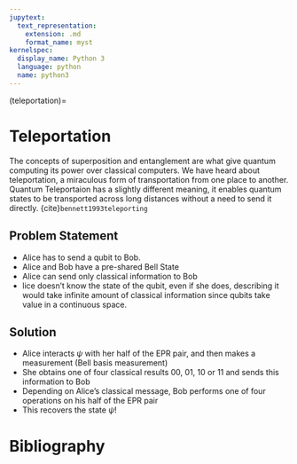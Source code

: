 ```yaml
---
jupytext:
  text_representation:
    extension: .md
    format_name: myst
kernelspec:
  display_name: Python 3
  language: python
  name: python3
---
```


(teleportation)=

# Teleportation

The concepts of superposition and entanglement are what give quantum computing its power over classical computers. We have heard about teleportation, a miraculous form of transportation from one place to another. Quantum Teleportaion has a slightly different meaning, it enables quantum states to be transported across long distances without a need to send it directly. {cite}`bennett1993teleporting`

## Problem Statement

* Alice has to send a qubit to Bob. 
* Alice and Bob have a pre-shared Bell State
* Alice can send only classical information to Bob
* lice doesn’t know the state of the qubit, even if she does, describing it would take infinite amount of classical information since qubits take value in a continuous space. 

## Solution
* Alice interacts $\psi$ with her half of the EPR pair, and then makes a measurement (Bell basis measurement)
* She obtains one of four classical results 00, 01, 10 or 11 and sends this information to Bob
* Depending on Alice’s classical message, Bob performs one of four operations on his half of the EPR pair
* This recovers the state $\psi$!


# Bibliography

```{bibliography} ../_bibliography/references.bib
```
